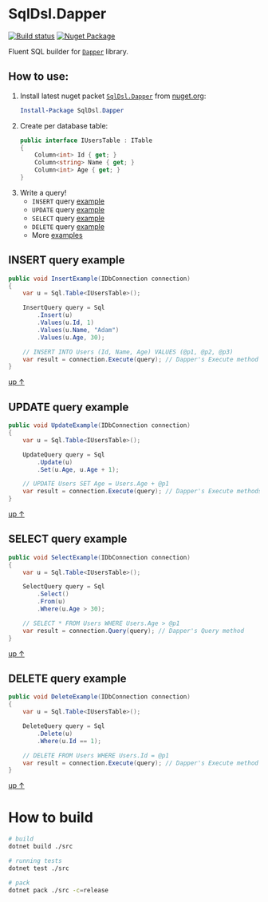 # SqlDsl.Dapper
[![Build status](https://ci.appveyor.com/api/projects/status/h5pw3uu6j1imitkp?svg=true)](https://ci.appveyor.com/project/oakio/sqldsl-dapper)
[![Nuget Package](https://badgen.net/nuget/v/sqldsl.dapper)](https://www.nuget.org/packages/SqlDsl.Dapper)

Fluent SQL builder for [`Dapper`](https://github.com/DapperLib/Dapper) library.

## How to use:
1. Install latest nuget packet [`SqlDsl.Dapper`](https://www.nuget.org/packages/SqlDsl.Dapper/) from [nuget.org](https://www.nuget.org/packages/SqlDsl.Dapper/):
    ```powershell
    Install-Package SqlDsl.Dapper
    ```
2. Create per database table:
    ```csharp
    public interface IUsersTable : ITable
    {
        Column<int> Id { get; }
        Column<string> Name { get; }
        Column<int> Age { get; }
    }
    ```
3. Write a query!
    * `INSERT` query [example](#insert-query-example)
    * `UPDATE` query [example](#update-query-example)
    * `SELECT` query [example](#select-query-example)
    * `DELETE` query [example](#delete-query-example)
    * More [examples](https://github.com/oakio/SqlDsl#examples)

## INSERT query example
```csharp
public void InsertExample(IDbConnection connection)
{
    var u = Sql.Table<IUsersTable>();

    InsertQuery query = Sql
        .Insert(u)
        .Values(u.Id, 1)
        .Values(u.Name, "Adam")
        .Values(u.Age, 30);

    // INSERT INTO Users (Id, Name, Age) VALUES (@p1, @p2, @p3)    
    var result = connection.Execute(query); // Dapper's Execute method
}
```
[up &#8593;](#how-to-use)
## UPDATE query example
```csharp
public void UpdateExample(IDbConnection connection)
{
    var u = Sql.Table<IUsersTable>();

    UpdateQuery query = Sql
        .Update(u)
        .Set(u.Age, u.Age + 1);

    // UPDATE Users SET Age = Users.Age + @p1
    var result = connection.Execute(query); // Dapper's Execute methods
}
```
[up &#8593;](#how-to-use)
## SELECT query example
```csharp
public void SelectExample(IDbConnection connection)
{
    var u = Sql.Table<IUsersTable>();

    SelectQuery query = Sql
        .Select()
        .From(u)
        .Where(u.Age > 30);

    // SELECT * FROM Users WHERE Users.Age > @p1
    var result = connection.Query(query); // Dapper's Query method
}
```
[up &#8593;](#how-to-use)
## DELETE query example
```csharp
public void DeleteExample(IDbConnection connection)
{
    var u = Sql.Table<IUsersTable>();

    DeleteQuery query = Sql
        .Delete(u)
        .Where(u.Id == 1);

    // DELETE FROM Users WHERE Users.Id = @p1
    var result = connection.Execute(query); // Dapper's Execute method
}
```
[up &#8593;](#how-to-use)
# How to build
```bash
# build
dotnet build ./src

# running tests
dotnet test ./src

# pack
dotnet pack ./src -c=release
```